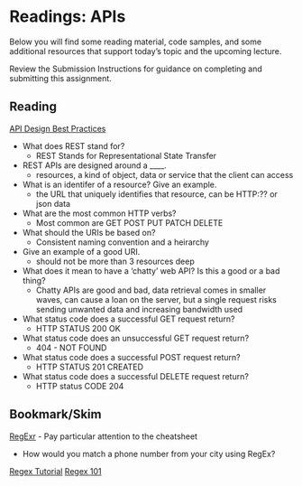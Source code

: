 # Readings: APIs
Below you will find some reading material, code samples, and some additional resources that support today’s topic and the upcoming lecture.

Review the Submission Instructions for guidance on completing and submitting this assignment.

## Reading
[API Design Best Practices](https://docs.microsoft.com/en-us/azure/architecture/best-practices/api-design)

* What does REST stand for?
  * REST Stands for Representational State Transfer
* REST APIs are designed around a ____.
  *  resources, a kind of object, data or service that the client can access 
* What is an identifer of a resource? Give an example.
  * the URL that uniquely identifies that resource, can be HTTP:?? or json data
* What are the most common HTTP verbs?
  * Most common are GET POST PUT PATCH DELETE
* What should the URIs be based on?
  * Consistent naming convention and a heirarchy
* Give an example of a good URI.
  * should not be more than 3 resources deep
* What does it mean to have a ‘chatty’ web API? Is this a good or a bad thing?
  * Chatty APIs are good and bad, data retrieval comes in smaller waves, can cause a loan on the server, but a single request risks sending unwanted data and increasing bandwidth used
* What status code does a successful GET request return?
  * HTTP STATUS 200 OK
* What status code does an unsuccessful GET request return?
  * 404 - NOT FOUND
* What status code does a successful POST request return?
  * HTTP STATUS 201 CREATED
* What status code does a successful DELETE request return?
  * HTTP status CODE 204 

## Bookmark/Skim
[RegExr](https://regexr.com/) - Pay particular attention to the cheatsheet

* How would you match a phone number from your city using RegEx?

[Regex Tutorial](https://medium.com/factory-mind/regex-tutorial-a-simple-cheatsheet-by-examples-649dc1c3f285)
[Regex 101](https://regex101.com/)

